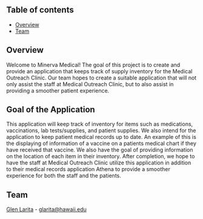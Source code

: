 ## Table of contents

* [Overview](#overview)
* [Team](#team)

## Overview

Welcome to Minerva Medical! The goal of this project is to create and provide an application that keeps track of supply inventory for the Medical Outreach Clinic. 
Our team hopes to create a suitable application that will not only assist the staff at Medical Outreach Clinic, but to also assist in providing a smoother patient experience. 

## Goal of the Application
This application will keep track of inventory for items such as medications, vaccinations, lab tests/supplies, and patient supplies. We also intend for the application to keep patient medical records up to date. An example of this is the displaying of information of a vaccine on a patients medical chart if they have received that vaccine. We also have the goal of providing information on the location of each item in their inventory. After completion, we hope to have the staff at Medical Outreach Clinic utilize this application in addition to their medical records application Athena to provide a smoother experience for both the staff and the patients. 

## Team

[Glen Larita](https://glarita.github.io/) - glarita@hawaii.edu
